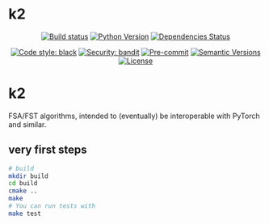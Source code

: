 # k2

<div align="center">

[![Build status](https://github.com/songmeixu/k2/workflows/build/badge.svg?branch=master&event=push)](https://github.com/songmeixu/k2/actions?query=workflow%3Abuild)
[![Python Version](https://img.shields.io/pypi/pyversions/k2.svg)](https://pypi.org/project/k2/)
[![Dependencies Status](https://img.shields.io/badge/dependencies-up%20to%20date-brightgreen.svg)](https://github.com/songmeixu/k2/pulls?utf8=%E2%9C%93&q=is%3Apr%20author%3Aapp%2Fdependabot)

[![Code style: black](https://img.shields.io/badge/code%20style-black-000000.svg)](https://github.com/psf/black)
[![Security: bandit](https://img.shields.io/badge/security-bandit-green.svg)](https://github.com/PyCQA/bandit)
[![Pre-commit](https://img.shields.io/badge/pre--commit-enabled-brightgreen?logo=pre-commit&logoColor=white)](https://github.com/songmeixu/k2/blob/master/.pre-commit-config.yaml)
[![Semantic Versions](https://img.shields.io/badge/%F0%9F%9A%80-semantic%20versions-informational.svg)](https://github.com/songmeixu/k2/releases)
[![License](https://img.shields.io/github/license/songmeixu/k2)](https://github.com/songmeixu/k2/blob/master/LICENSE)

</div>

# k2
FSA/FST algorithms, intended to (eventually) be interoperable with PyTorch and similar.

## very first steps

```bash
# build
mkdir build
cd build
cmake ..
make
# You can run tests with
make test
```
